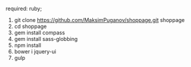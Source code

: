 required: ruby;

1. git clone https://github.com/MaksimPuganov/shoppage.git shoppage
2. cd shoppage
3. gem install compass
4. gem install sass-globbing
5. npm install
6. bower i jquery-ui
7. gulp
